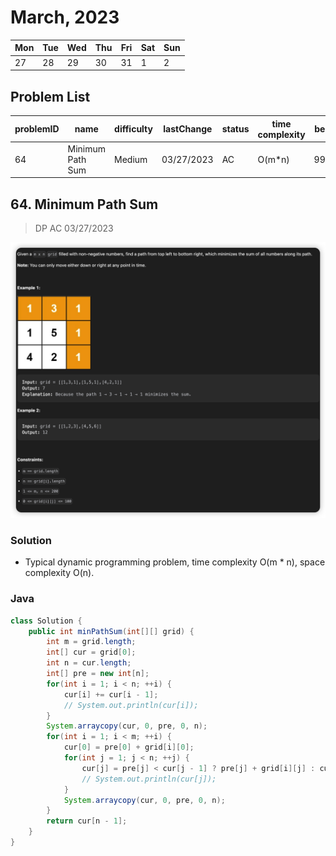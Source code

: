 # March, 2023
|Mon|Tue|Wed|Thu|Fri|Sat|Sun|
|-|-|-|-|-|-|-|
|27|28|29|30|31|1|2|

## **Problem List**
|problemID|name|difficulty|lastChange|status|time complexity|beat|comment|recorded|
|-|-|-|-|-|-|-|-|-|
|64|Minimum Path Sum|Medium|03/27/2023|AC|O(m*n)|99%|DP|Y|

## 64. Minimum Path Sum
> DP AC 03/27/2023   

![](./pics/64.png)

### **Solution**

* Typical dynamic programming problem, time complexity O(m * n), space complexity O(n).

### **Java**
```java {.line-numbers}
class Solution {
    public int minPathSum(int[][] grid) {
        int m = grid.length;
        int[] cur = grid[0];
        int n = cur.length;
        int[] pre = new int[n];
        for(int i = 1; i < n; ++i) {
            cur[i] += cur[i - 1];
            // System.out.println(cur[i]);
        }
        System.arraycopy(cur, 0, pre, 0, n);
        for(int i = 1; i < m; ++i) {
            cur[0] = pre[0] + grid[i][0]; 
            for(int j = 1; j < n; ++j) {
                cur[j] = pre[j] < cur[j - 1] ? pre[j] + grid[i][j] : cur[j - 1] + grid[i][j];
                // System.out.println(cur[j]);
            }
            System.arraycopy(cur, 0, pre, 0, n);
        }
        return cur[n - 1];
    }
}
```
